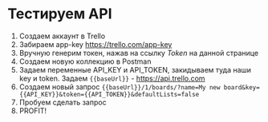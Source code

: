 # Тестируем API

1. Создаем аккаунт в Trello
2. Забираем app-key https://trello.com/app-key
3. Вручную генерим токен, нажав на ссылку *Token* на данной странице
4. Создаем новую коллекцию в Postman
5. Задаем переменные API_KEY и API_TOKEN, закидываем туда наши key и token. Задаем ``{{baseUrl}}`` - https://api.trello.com
6. Создаем новый запрос `{{baseUrl}}/1/boards/?name=My new board&key={{API_KEY}}&token={{API_TOKEN}}&defaultLists=false`
7. Пробуем сделать запрос
8. PROFIT!
